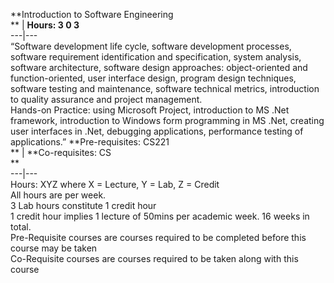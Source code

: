 **Introduction to Software Engineering  
** | **Hours: 3 0 3**  
---|---  
“Software development life cycle, software development processes, software requirement identification and specification, system analysis, software architecture, software design approaches: object-oriented and function-oriented, user interface design, program design techniques, software testing and maintenance, software technical metrics, introduction to quality assurance and project management.  
Hands-on Practice: using Microsoft Project, introduction to MS .Net framework, introduction to Windows form programming in MS .Net, creating user interfaces in .Net, debugging applications, performance testing of applications.” 
**Pre-requisites: CS221  
** | **Co-requisites: CS  
**  
---|---  
Hours: XYZ where X = Lecture, Y = Lab, Z = Credit  
All hours are per week.  
3 Lab hours constitute 1 credit hour  
1 credit hour implies 1 lecture of 50mins per academic week. 16 weeks in total.  
Pre-Requisite courses are courses required to be completed before this course may be taken  
Co-Requisite courses are courses required to be taken along with this course
